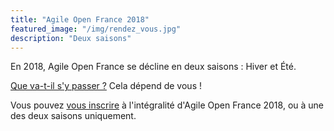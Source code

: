 ```yaml
---
title: "Agile Open France 2018"
featured_image: "/img/rendez_vous.jpg"
description: "Deux saisons"
---
```


En 2018, Agile Open France se décline en deux saisons : Hiver et Été.

[Que va-t-il s'y passer ?](esprit) Cela dépend de vous !

Vous pouvez [vous inscrire](inscription) à l'intégralité d'Agile Open France 2018,
ou à une des deux saisons uniquement.

